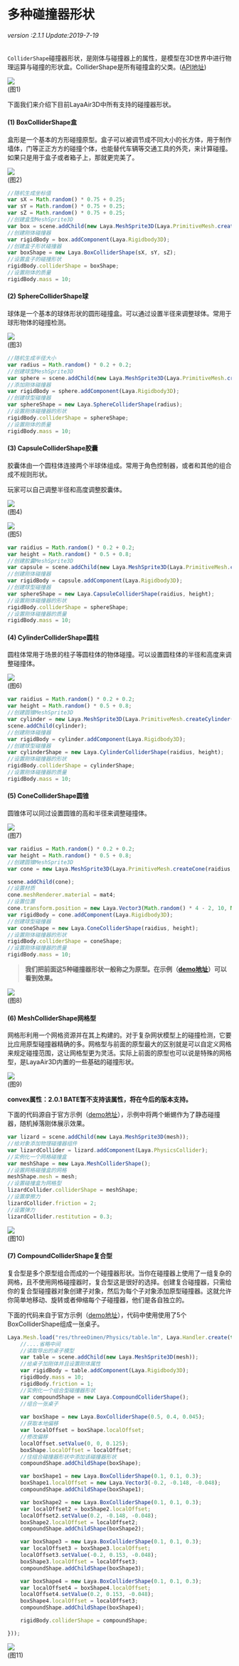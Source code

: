 # 多种碰撞器形状

###### *version :2.1.1   Update:2019-7-19*

`ColliderShape`碰撞器形状，是刚体与碰撞器上的属性，是模型在3D世界中进行物理运算与碰撞的形状盒。ColliderShape是所有碰撞盒的父类。([API地址](https://layaair.ldc.layabox.com/api2/Chinese/index.html?category=Core&class=laya.d3.physics.shape.ColliderShape))

![](img/1.png)<br>(图1)

下面我们来介绍下目前LayaAir3D中所有支持的碰撞器形状。

#### (1) BoxColliderShape盒

盒形是一个基本的方形碰撞原型。盒子可以被调节成不同大小的长方体，用于制作墙体，门等正正方方的碰撞个体，也能替代车辆等交通工具的外壳，来计算碰撞。如果只是用于盒子或者箱子上，那就更完美了。

![](img/2.png)<br>(图2)

```typescript
//随机生成坐标值
var sX = Math.random() * 0.75 + 0.25;
var sY = Math.random() * 0.75 + 0.25;
var sZ = Math.random() * 0.75 + 0.25;
//创建盒型MeshSprite3D
var box = scene.addChild(new Laya.MeshSprite3D(Laya.PrimitiveMesh.createBox(sX, sY, sZ)));
//创建刚体碰撞器
var rigidBody = box.addComponent(Laya.Rigidbody3D);
//创建盒子形状碰撞器
var boxShape = new Laya.BoxColliderShape(sX, sY, sZ);
//设置盒子的碰撞形状
rigidBody.colliderShape = boxShape; 
//设置刚体的质量
rigidBody.mass = 10;
```

#### (2) SphereColliderShape球

球体是一个基本的球体形状的圆形碰撞盒。可以通过设置半径来调整球体。常用于球形物体的碰撞检测。

![](img/3.png)<br>(图3)

```typescript
//随机生成半径大小
var radius = Math.random() * 0.2 + 0.2;
//创建球型MeshSprite3D
var sphere = scene.addChild(new Laya.MeshSprite3D(Laya.PrimitiveMesh.createSphere(radius)));
//添加刚体碰撞器
var rigidBody = sphere.addComponent(Laya.Rigidbody3D);
//创建球型碰撞器
var sphereShape = new Laya.SphereColliderShape(radius);
//设置刚体碰撞器的形状
rigidBody.colliderShape = sphereShape;
//设置刚体的质量
rigidBody.mass = 10;
```

#### (3) CapsuleColliderShape胶囊

胶囊体由一个圆柱体连接两个半球体组成。常用于角色控制器，或者和其他的组合成不规则形状。

玩家可以自己调整半径和高度调整胶囊体。

![](img/4.jpg)<br>(图4)

![](img/5.png)<br>(图5)

```typescript
var raidius = Math.random() * 0.2 + 0.2;
var height = Math.random() * 0.5 + 0.8;
//创建胶囊MeshSprite3D
var capsule = scene.addChild(new Laya.MeshSprite3D(Laya.PrimitiveMesh.createCapsule(raidius, height)));
//创建刚体碰撞器
var rigidBody = capsule.addComponent(Laya.Rigidbody3D);
//创建球型碰撞器
var sphereShape = new Laya.CapsuleColliderShape(raidius, height);
//设置刚体碰撞器的形状
rigidBody.colliderShape = sphereShape;
//设置刚体碰撞器的质量
rigidBody.mass = 10;
```

#### (4) CylinderColliderShape圆柱

圆柱体常用于场景的柱子等圆柱体的物体碰撞。可以设置圆柱体的半径和高度来调整碰撞体。

![](img/6.png)<br>(图6)

```typescript
var raidius = Math.random() * 0.2 + 0.2;
var height = Math.random() * 0.5 + 0.8;
//创建圆锥MeshSprite3D
var cylinder = new Laya.MeshSprite3D(Laya.PrimitiveMesh.createCylinder(raidius, height));
scene.addChild(cylinder);
//创建刚体碰撞器
var rigidBody = cylinder.addComponent(Laya.Rigidbody3D);
//创建球型碰撞器
var cylinderShape = new Laya.CylinderColliderShape(raidius, height);
//设置刚体碰撞器的形状
rigidBody.colliderShape = cylinderShape;
//设置刚体碰撞器的质量
rigidBody.mass = 10;
```

#### (5) ConeColliderShape圆锥

圆锥体可以同过设置圆锥的高和半径来调整碰撞体。

![](img/7.png)<br>(图7)

```typescript
var raidius = Math.random() * 0.2 + 0.2;
var height = Math.random() * 0.5 + 0.8;
//创建圆锥MeshSprite3D
var cone = new Laya.MeshSprite3D(Laya.PrimitiveMesh.createCone(raidius, height));

scene.addChild(cone);
//设置材质
cone.meshRenderer.material = mat4;
//设置位置
cone.transform.position = new Laya.Vector3(Math.random() * 4 - 2, 10, Math.random() * 4 - 2);
var rigidBody = cone.addComponent(Laya.Rigidbody3D);
//创建球型碰撞器
var coneShape = new Laya.ConeColliderShape(raidius, height);
//设置刚体碰撞器的形状
rigidBody.colliderShape = coneShape;
//设置刚体碰撞器的质量
rigidBody.mass = 10;	
```

> **我们把前面这5种碰撞器形状一般称之为原型。在示例（[demo地址](https://layaair.ldc.layabox.com/demo2/?language=ch&category=3d&group=Physics3D&name=PhysicsWorld_BaseCollider)）可以看到效果。**

![](img/8.png)<br>(图8)

#### (6) MeshColliderShape网格型

网格形利用一个网格资源并在其上构建的。对于复杂网状模型上的碰撞检测，它要比应用原型碰撞器精确的多。网格型与前面的原型最大的区别就是可以自定义网格来规定碰撞范围，这让网格型更为灵活。实际上前面的原型也可以说是特殊的网格型，是LayaAir3D内置的一些基础的碰撞形状。

![](img/9.png)<br>(图9)

**convex属性：2.0.1 BATE暂不支持该属性，将在今后的版本支持。**

下面的代码源自于官方示例（[demo地址](https://layaair.ldc.layabox.com/demo2/?language=ch&category=3d&group=Physics3D&name=PhysicsWorld_MeshCollider)），示例中将两个蜥蜴作为了静态碰撞器，随机掉落刚体展示效果。

```typescript
var lizard = scene.addChild(new Laya.MeshSprite3D(mesh));
//给对象添加物理碰撞器组件
var lizardCollider = lizard.addComponent(Laya.PhysicsCollider);
//实例化一个网格碰撞盒
var meshShape = new Laya.MeshColliderShape();
//设置网格碰撞盒的网格
meshShape.mesh = mesh;
//设置碰撞盒为网格型
lizardCollider.colliderShape = meshShape;
//设置摩擦力
lizardCollider.friction = 2;
//设置弹力
lizardCollider.restitution = 0.3;
```

![](img/10.png)<br>(图10)

#### (7) CompoundColliderShape复合型

复合型是多个原型组合而成的一个碰撞器形状。当你在碰撞器上使用了一组复杂的网格，且不使用网格碰撞器时，复合型这是很好的选择。创建复合碰撞器，只需给你的复合型碰撞器对象创建子对象，然后为每个子对象添加原型碰撞器。这就允许你简单地移动、旋转或者伸缩每个子碰撞器，他们是各自独立的。

下面的代码来自于官方示例（[demo地址](https://layaair.ldc.layabox.com/demo2/?language=ch&category=3d&group=Physics3D&name=PhysicsWorld_CompoundCollider)），代码中使用使用了5个BoxColliderShape组成一张桌子。

```typescript
Laya.Mesh.load("res/threeDimen/Physics/table.lm", Laya.Handler.create(this, function(mesh) {
    //....省略中间
    //读取导出的桌子模型
    var table = scene.addChild(new Laya.MeshSprite3D(mesh));
	//给桌子加刚体并且设置刚体属性
    var rigidBody = table.addComponent(Laya.Rigidbody3D);
    rigidBody.mass = 10;
    rigidBody.friction = 1;
	//实例化一个组合型碰撞器形状
    var compoundShape = new Laya.CompoundColliderShape();
	//组合一张桌子
    
  	var boxShape = new Laya.BoxColliderShape(0.5, 0.4, 0.045);
    //获取本地偏移
    var localOffset = boxShape.localOffset;
    //修改偏移
    localOffset.setValue(0, 0, 0.125);
    boxShape.localOffset = localOffset;
    //往组合碰撞器形状中添加该碰撞器形状
    compoundShape.addChildShape(boxShape);

    var boxShape1 = new Laya.BoxColliderShape(0.1, 0.1, 0.3);
    boxShape1.localOffset = new Laya.Vector3(-0.2, -0.148, -0.048);
    compoundShape.addChildShape(boxShape1);

    var boxShape2 = new Laya.BoxColliderShape(0.1, 0.1, 0.3);
    var localOffset2 = boxShape2.localOffset;
    localOffset2.setValue(0.2, -0.148, -0.048);
    boxShape2.localOffset = localOffset2;
    compoundShape.addChildShape(boxShape2);

    var boxShape3 = new Laya.BoxColliderShape(0.1, 0.1, 0.3);
    var localOffset3 = boxShape3.localOffset;
    localOffset3.setValue(-0.2, 0.153, -0.048);
    boxShape3.localOffset = localOffset3;
    compoundShape.addChildShape(boxShape3);

    var boxShape4 = new Laya.BoxColliderShape(0.1, 0.1, 0.3);
    var localOffset4 = boxShape4.localOffset;
    localOffset4.setValue(0.2, 0.153, -0.048);
    boxShape4.localOffset = localOffset3;
    compoundShape.addChildShape(boxShape4);

    rigidBody.colliderShape = compoundShape;

}));

```

![](img/11.png)<br>(图11)

